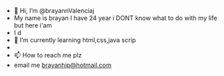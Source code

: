 - 👋 Hi, I’m @brayannValenciaj
- My name is brayan I have 24 year i DONT know what to do with my life but here i'am
- I d
- 🌱 I’m currently learning html,css,java scrip
-
- 📫 How to reach me plz 
- email me brayanhip@hotmail.com 

<!---
brayannValenciaj/brayannValenciaj is a ✨ special ✨ repository because its `README.md` (this file) appears on your GitHub profile.
You can click the Preview link to take a look at your changes.
--->
